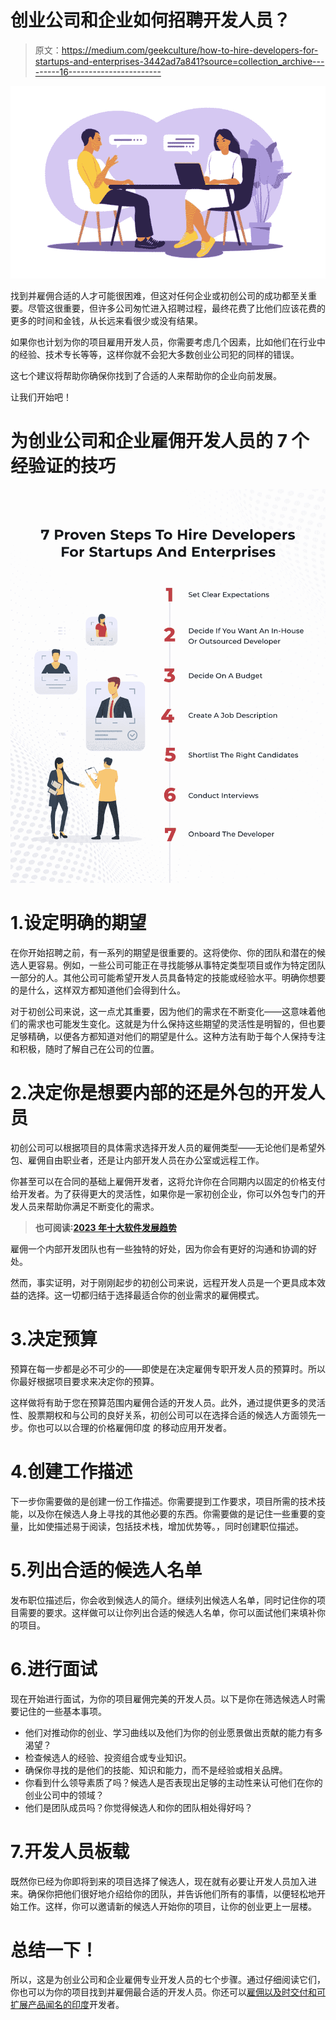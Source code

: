 # 创业公司和企业如何招聘开发人员？

> 原文：<https://medium.com/geekculture/how-to-hire-developers-for-startups-and-enterprises-3442ad7a841?source=collection_archive---------16----------------------->

![](img/3e0e8a56f6c5bd35056fff8bf6baf196.png)

找到并雇佣合适的人才可能很困难，但这对任何企业或初创公司的成功都至关重要。尽管这很重要，但许多公司匆忙进入招聘过程，最终花费了比他们应该花费的更多的时间和金钱，从长远来看很少或没有结果。

如果你也计划为你的项目雇用开发人员，你需要考虑几个因素，比如他们在行业中的经验、技术专长等等，这样你就不会犯大多数创业公司犯的同样的错误。

这七个建议将帮助你确保你找到了合适的人来帮助你的企业向前发展。

让我们开始吧！

# 为创业公司和企业雇佣开发人员的 7 个经验证的技巧

![](img/447def9588f317da3be8d3231681ae47.png)

# 1.设定明确的期望

在你开始招聘之前，有一系列的期望是很重要的。这将使你、你的团队和潜在的候选人更容易。例如，一些公司可能正在寻找能够从事特定类型项目或作为特定团队一部分的人。其他公司可能希望开发人员具备特定的技能或经验水平。明确你想要的是什么，这样双方都知道他们会得到什么。

对于初创公司来说，这一点尤其重要，因为他们的需求在不断变化——这意味着他们的需求也可能发生变化。这就是为什么保持这些期望的灵活性是明智的，但也要足够精确，以便各方都知道对他们的期望是什么。这种方法有助于每个人保持专注和积极，随时了解自己在公司的位置。

# 2.决定你是想要内部的还是外包的开发人员

初创公司可以根据项目的具体需求选择开发人员的雇佣类型——无论他们是希望外包、雇佣自由职业者，还是让内部开发人员在办公室或远程工作。

你甚至可以在合同的基础上雇佣开发者，这将允许你在合同期内以固定的价格支付给开发者。为了获得更大的灵活性，如果你是一家初创企业，你可以外包专门的开发人员来帮助你满足不断变化的需求。

> **也可阅读:**[**2023 年十大软件发展趋势**](https://www.quytech.com/blog/software-development-trends/)

雇佣一个内部开发团队也有一些独特的好处，因为你会有更好的沟通和协调的好处。

然而，事实证明，对于刚刚起步的初创公司来说，远程开发人员是一个更具成本效益的选择。这一切都归结于选择最适合你的创业需求的雇佣模式。

# 3.决定预算

预算在每一步都是必不可少的——即使是在决定雇佣专职开发人员的预算时。所以你最好根据项目要求来决定你的预算。

这样做将有助于您在预算范围内雇佣合适的开发人员。此外，通过提供更多的灵活性、股票期权和与公司的良好关系，初创公司可以在选择合适的候选人方面领先一步。你也可以以合理的价格雇佣印度 的移动应用开发者。

# 4.创建工作描述

下一步你需要做的是创建一份工作描述。你需要提到工作要求，项目所需的技术技能，以及你在候选人身上寻找的其他必要的东西。你需要做的是记住一些重要的变量，比如使描述易于阅读，包括技术栈，增加优势等。，同时创建职位描述。

# 5.列出合适的候选人名单

发布职位描述后，你会收到候选人的简介。继续列出候选人名单，同时记住你的项目需要的要求。这样做可以让你列出合适的候选人名单，你可以面试他们来填补你的项目。

# 6.进行面试

现在开始进行面试，为你的项目雇佣完美的开发人员。以下是你在筛选候选人时需要记住的一些基本事项。

*   他们对推动你的创业、学习曲线以及他们为你的创业愿景做出贡献的能力有多渴望？
*   检查候选人的经验、投资组合或专业知识。
*   确保你寻找的是他们的技能、知识和能力，而不是经验或相关品牌。
*   你看到什么领导素质了吗？候选人是否表现出足够的主动性来认可他们在你的创业公司中的领域？
*   他们是团队成员吗？你觉得候选人和你的团队相处得好吗？

# 7.开发人员板载

既然你已经为你即将到来的项目选择了候选人，现在就有必要让开发人员加入进来。确保你把他们很好地介绍给你的团队，并告诉他们所有的事情，以便轻松地开始工作。这样，你可以邀请新的候选人开始你的项目，让你的创业更上一层楼。

# 总结一下！

所以，这是为创业公司和企业雇佣专业开发人员的七个步骤。通过仔细阅读它们，你也可以为你的项目找到并雇佣最合适的开发人员。你还可以[雇佣以及时交付和可扩展产品闻名的印度](https://www.quytech.com/hire-dedicated-developers.php)开发者。